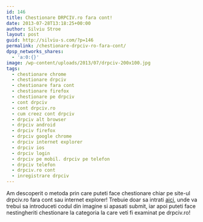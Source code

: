 ```yaml
---
id: 146
title: Chestionare DRPCIV.ro fara cont!
date: 2013-07-28T13:18:25+00:00
author: Silviu Stroe
layout: post
guid: http://silviu-s.com/?p=146
permalink: /chestionare-drpciv-ro-fara-cont/
dpsp_networks_shares:
  - 'a:0:{}'
image: /wp-content/uploads/2013/07/drpciv-200x100.jpg
tags:
  - chestionare chrome
  - chestionare drpciv
  - chestionare fara cont
  - chestionare firefox
  - chestionare pe drpciv
  - cont drpciv
  - cont drpciv.ro
  - cum creez cont drpciv
  - drpciv alt browser
  - drpciv android
  - drpciv firefox
  - drpciv google chrome
  - drpciv internet explorer
  - drpciv ios
  - drpciv login
  - drpciv pe mobil. drpciv pe telefon
  - drpciv telefon
  - drpciv.ro cont
  - inregistrare drpciv
---
```

Am descoperit o metoda prin care puteti face chestionare chiar pe site-ul drpciv.ro fara cont sau internet explorer! Trebuie doar sa intrati [aici,](http://silviu-s.com/proiecte/drpciv/ "chestionare drpciv") unde va trebui sa introduceti codul din imagine si apasati submit, iar apoi puteti face nestingheriti chestionare la categoria la care veti fi examinat pe drpciv.ro!